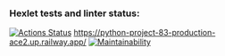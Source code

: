 ### Hexlet tests and linter status:
[![Actions Status](https://github.com/Exsi7/python-project-83/workflows/hexlet-check/badge.svg)](https://github.com/Exsi7/python-project-83/actions)
https://python-project-83-production-ace2.up.railway.app/
[![Maintainability](https://api.codeclimate.com/v1/badges/316657095905b26fac6f/maintainability)](https://codeclimate.com/github/Exsi7/python-project-83/maintainability)